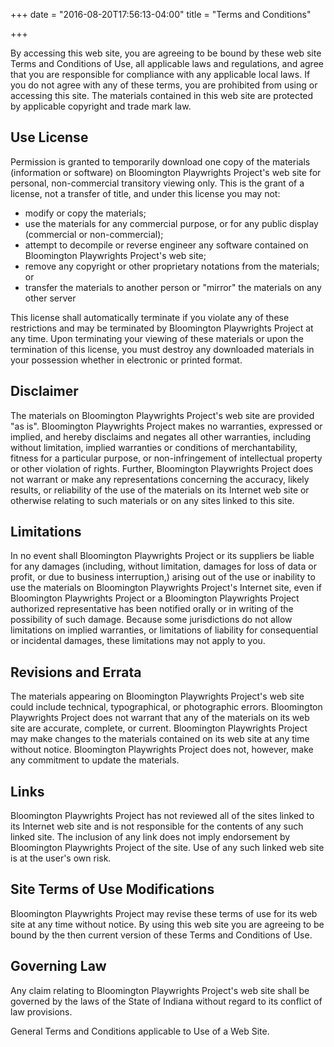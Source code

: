 +++
date = "2016-08-20T17:56:13-04:00"
title = "Terms and Conditions"

+++

By accessing this web site, you are agreeing to be bound by these web site Terms and Conditions of Use, all applicable laws and regulations, and agree that you are responsible for compliance with any applicable local laws. If you do not agree with any of these terms, you are prohibited from using or accessing this site. The materials contained in this web site are protected by applicable copyright and trade mark law.

## Use License

Permission is granted to temporarily download one copy of the materials (information or software) on Bloomington Playwrights Project's web site for personal, non-commercial transitory viewing only. This is the grant of a license, not a transfer of title, and under this license you may not:

* modify or copy the materials;
* use the materials for any commercial purpose, or for any public display (commercial or non-commercial);
* attempt to decompile or reverse engineer any software contained on Bloomington Playwrights Project's web site;
* remove any copyright or other proprietary notations from the materials; or
* transfer the materials to another person or "mirror" the materials on any other server

This license shall automatically terminate if you violate any of these restrictions and may be terminated by Bloomington Playwrights Project at any time. Upon terminating your viewing of these materials or upon the termination of this license, you must destroy any downloaded materials in your possession whether in electronic or printed format.

## Disclaimer

The materials on Bloomington Playwrights Project's web site are provided "as is". Bloomington Playwrights Project makes no warranties, expressed or implied, and hereby disclaims and negates all other warranties, including without limitation, implied warranties or conditions of merchantability, fitness for a particular purpose, or non-infringement of intellectual property or other violation of rights. Further, Bloomington Playwrights Project does not warrant or make any representations concerning the accuracy, likely results, or reliability of the use of the materials on its Internet web site or otherwise relating to such materials or on any sites linked to this site.

## Limitations

In no event shall Bloomington Playwrights Project or its suppliers be liable for any damages (including, without limitation, damages for loss of data or profit, or due to business interruption,) arising out of the use or inability to use the materials on Bloomington Playwrights Project's Internet site, even if Bloomington Playwrights Project or a Bloomington Playwrights Project authorized representative has been notified orally or in writing of the possibility of such damage. Because some jurisdictions do not allow limitations on implied warranties, or limitations of liability for consequential or incidental damages, these limitations may not apply to you.

## Revisions and Errata

The materials appearing on Bloomington Playwrights Project's web site could include technical, typographical, or photographic errors. Bloomington Playwrights Project does not warrant that any of the materials on its web site are accurate, complete, or current. Bloomington Playwrights Project may make changes to the materials contained on its web site at any time without notice. Bloomington Playwrights Project does not, however, make any commitment to update the materials.

## Links

Bloomington Playwrights Project has not reviewed all of the sites linked to its Internet web site and is not responsible for the contents of any such linked site. The inclusion of any link does not imply endorsement by Bloomington Playwrights Project of the site. Use of any such linked web site is at the user's own risk.

## Site Terms of Use Modifications

Bloomington Playwrights Project may revise these terms of use for its web site at any time without notice. By using this web site you are agreeing to be bound by the then current version of these Terms and Conditions of Use.

## Governing Law

Any claim relating to Bloomington Playwrights Project's web site shall be governed by the laws of the State of Indiana without regard to its conflict of law provisions.

General Terms and Conditions applicable to Use of a Web Site.
